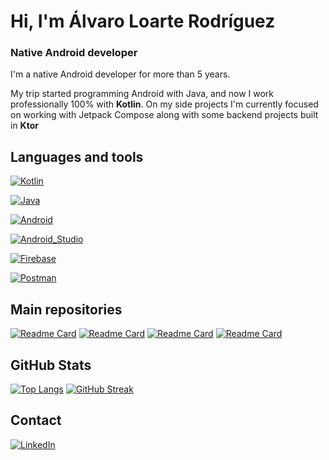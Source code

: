 # Hi, I'm Álvaro Loarte Rodríguez
### Native Android developer
I'm a native Android developer for more than 5 years. 

My trip started programming Android with Java, and now I work professionally 100% with **Kotlin**.  On my side projects I'm currently focused on working with Jetpack Compose along with some backend projects built in **Ktor**

## Languages and tools


[![Kotlin](https://img.shields.io/badge/Kotlin-0095D5?style=for-the-badge&logo=kotlin&logoColor=white&labelColor=101010)]()

[![Java](https://img.shields.io/badge/Java-007396?style=for-the-badge&logo=Java&logoColor=white&labelColor=101010)]()

[![Android](https://img.shields.io/badge/Android-3DDC84?style=for-the-badge&logo=android&logoColor=white&labelColor=101010)]()

[![Android_Studio](https://img.shields.io/badge/Android_Studio-3DDC84?style=for-the-badge&logo=android-studio&logoColor=white&labelColor=101010)]()

[![Firebase](https://img.shields.io/badge/Firebase-FFCA28?style=for-the-badge&logo=firebase&logoColor=white&labelColor=101010)]()

[![Postman](https://img.shields.io/badge/Postman-FC9003?logo=postman&style=for-the-badge&logoColor=white&labelColor=101011)]()


## Main repositories

[![Readme Card](https://github-readme-stats.vercel.app/api/pin/?username=aloarte&repo=Skintker&theme=nord)](https://github.com/aloarte/Skintker)
[![Readme Card](https://github-readme-stats.vercel.app/api/pin/?username=aloarte&repo=Hollow-Minds&theme=nord)](https://github.com/aloarte/Hollow-Minds) 
[![Readme Card](https://github-readme-stats.vercel.app/api/pin/?username=aloarte&repo=skintkvault&theme=nord)](https://github.com/aloarte/skintkvault) 
[![Readme Card](https://github-readme-stats.vercel.app/api/pin/?username=aloarte&repo=featuresExtractor&theme=nord)](https://github.com/aloarte/featuresExtractor) 

## GitHub Stats

[![Top Langs](https://github-readme-stats.vercel.app/api/top-langs/?username=aloarte&theme=nord&layout=compact&exclude_repo=EDBReports,EmergApp)](https://github.com/anuraghazra/github-readme-stats)
[![GitHub Streak](https://github-readme-streak-stats.herokuapp.com?user=aloarte&theme=nord&border_radius=4.9&date_format=j%20M%5B%20Y%5D)](https://git.io/streak-stats)

## Contact

[![LinkedIn](https://img.shields.io/badge/Linkedin-1295c2?style=for-the-badge&logo=linkedin&logoColor=white&labelColor=101010)](https://www.linkedin.com/in/alvaro-loarte-rodriguez)
